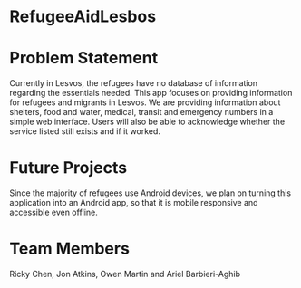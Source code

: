 # RefugeeAidLesbos

# Problem Statement
Currently in Lesvos, the refugees have no database of information regarding the essentials needed. This app focuses on providing information for refugees and migrants in Lesvos. We are providing information about shelters, food and water, medical, transit and emergency numbers in a simple web interface. Users will also be able to acknowledge whether the service listed still exists and if it worked. 

# Future Projects
Since the majority of refugees use Android devices, we plan on turning this application into an Android app, so that it is mobile responsive and accessible even offline. 

# Team Members
Ricky Chen, Jon Atkins, Owen Martin and Ariel Barbieri-Aghib
